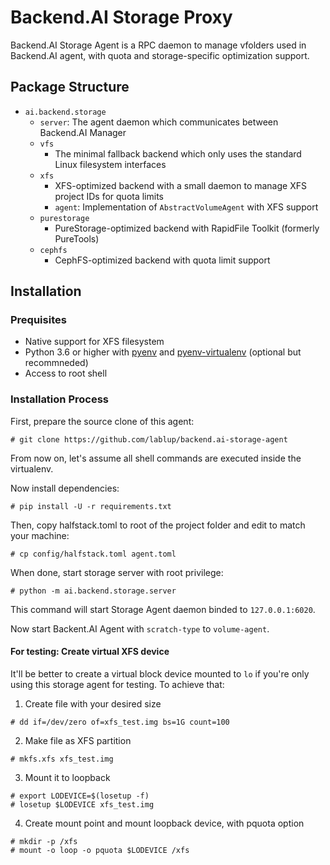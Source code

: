 # Backend.AI Storage Proxy
Backend.AI Storage Agent is a RPC daemon to manage vfolders used in Backend.AI agent, with quota and storage-specific optimization support.

## Package Structure
* `ai.backend.storage`
  - `server`: The agent daemon which communicates between Backend.AI Manager
  - `vfs`
    - The minimal fallback backend which only uses the standard Linux filesystem interfaces
  - `xfs`
    - XFS-optimized backend with a small daemon to manage XFS project IDs for quota limits
    - `agent`: Implementation of `AbstractVolumeAgent` with XFS support
  - `purestorage`
    - PureStorage-optimized backend with RapidFile Toolkit (formerly PureTools)
  - `cephfs`
    - CephFS-optimized backend with quota limit support

## Installation
### Prequisites
* Native support for XFS filesystem
* Python 3.6 or higher with [pyenv](https://github.com/pyenv/pyenv)
and [pyenv-virtualenv](https://github.com/pyenv/pyenv-virtualenv) (optional but recommneded)
* Access to root shell

### Installation Process

First, prepare the source clone of this agent:
```console
# git clone https://github.com/lablup/backend.ai-storage-agent
```

From now on, let's assume all shell commands are executed inside the virtualenv.

Now install dependencies:
```console
# pip install -U -r requirements.txt
```

Then, copy halfstack.toml to root of the project folder and edit to match your machine:
```console
# cp config/halfstack.toml agent.toml
```

When done, start storage server with root privilege:
```console
# python -m ai.backend.storage.server
```

This command will start Storage Agent daemon binded to `127.0.0.1:6020`.

Now start Backent.AI Agent with `scratch-type` to `volume-agent`.

#### For testing: Create virtual XFS device
It'll be better to create a virtual block device mounted to `lo` if you're only using this storage agent for testing. To achieve that:
1. Create file with your desired size
```console
# dd if=/dev/zero of=xfs_test.img bs=1G count=100
```
2. Make file as XFS partition
```console
# mkfs.xfs xfs_test.img
```
3. Mount it to loopback
```console
# export LODEVICE=$(losetup -f)
# losetup $LODEVICE xfs_test.img
```
4. Create mount point and mount loopback device, with pquota option
```console
# mkdir -p /xfs
# mount -o loop -o pquota $LODEVICE /xfs
```

